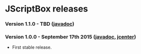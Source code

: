 # JScriptBox releases

### Version 1.1.0 - TBD ([javadoc](http://diffplug.github.io/freshmark/javadoc/snapshot/))

### Version 1.0.0 - September 17th 2015 ([javadoc](http://diffplug.github.io/jscriptbox/javadoc/1.0.0/), [jcenter](https://bintray.com/diffplug/jscriptbox/freshmark/1.0.0/view))

* First stable release.
